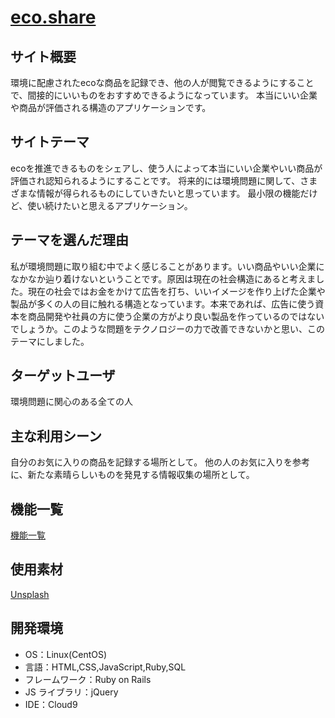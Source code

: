 # [eco.share](http://13.113.18.101/)

## サイト概要

環境に配慮されたecoな商品を記録でき、他の人が閲覧できるようにすることで、間接的にいいものをおすすめできるようになっています。
本当にいい企業や商品が評価される構造のアプリケーションです。

## サイトテーマ

ecoを推進できるものをシェアし、使う人によって本当にいい企業やいい商品が評価され認知られるようにすることです。
将来的には環境問題に関して、さまざまな情報が得られるものにしていきたいと思っています。
最小限の機能だけど、使い続けたいと思えるアプリケーション。

## テーマを選んだ理由

私が環境問題に取り組む中でよく感じることがあります。いい商品やいい企業になかなか辿り着けないということです。原因は現在の社会構造にあると考えました。現在の社会ではお金をかけて広告を打ち、いいイメージを作り上げた企業や製品が多くの人の目に触れる構造となっています。本来であれば、広告に使う資本を商品開発や社員の方に使う企業の方がより良い製品を作っているのではないでしょうか。このような問題をテクノロジーの力で改善できないかと思い、このテーマにしました。

## ターゲットユーザ

環境問題に関心のある全ての人

## 主な利用シーン

自分のお気に入りの商品を記録する場所として。
他の人のお気に入りを参考に、新たな素晴らしいものを発見する情報収集の場所として。

## 機能一覧

[機能一覧](https://docs.google.com/spreadsheets/d/1PnE-g1G895zYof7Iajy2MCNrkDgEoPMkKtqmaZVemWY/edit?usp=sharing)


## 使用素材
[Unsplash](https://unsplash.com/)



## 開発環境

- OS：Linux(CentOS)
- 言語：HTML,CSS,JavaScript,Ruby,SQL
- フレームワーク：Ruby on Rails
- JS ライブラリ：jQuery
- IDE：Cloud9

